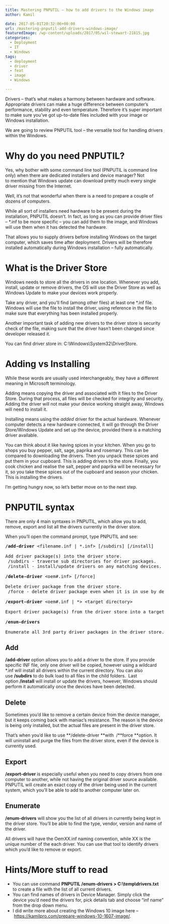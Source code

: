 ```yaml
---
title: Mastering PNPUTIL – how to add drivers to the Windows image
author: Kamil

date: 2017-05-01T20:32:06+00:00
url: /mastering-pnputil-add-drivers-windows-image/
featuredImage: /wp-content/uploads/2017/05/wil-stewart-21815.jpg
categories:
  - Deployment
  - IT
  - Windows
tags:
  - deployment
  - driver
  - feat
  - image
  - Windows

---
```

Drivers &#8211; that&#8217;s what makes a harmony between hardware and software. Appropriate&nbsp;drivers can make a huge difference between computer&#8217;s performance, stability and even temperature. Therefore it&#8217;s super important to make sure you&#8217;ve got up-to-date files included with your image or Windows installation.

We are going to review PNPUTIL tool &#8211; the versatile tool for handling drivers within the Windows.

# Why do you need PNPUTIL?

Yes, why bother with some command line tool (PNPUTIL is command line only) when there are dedicated installers and device manager? Not to&nbsp;mention that Windows update can download pretty much every single driver missing from the Internet.

Well, it&#8217;s not that wonderful when there is a need to prepare a couple of dozens of computers.

While all sort of installers need hardware to be present during the installation, PNPUTIL doesn&#8217;t. In fact, as long as you can provide driver files &#8211; *.inf&nbsp;to be more specific &#8211; you can add them to the image, and Windows will use them when it has detected the hardware.

That allows you to supply drivers before installing Windows on the target computer, which saves time after deployment. Drivers will be therefore installed automatically during Windows installation &#8211; fully automatically.

# What is the Driver Store

Windows needs to store all the drivers in one location. Whenever you add, install, update or remove drivers, the OS will use the Driver Store as well as Windows Update to make your devices work properly.

Take any driver, and you&#8217;ll find (among other files) at least one *.inf file. Windows will use the file to install the driver, using reference in the file to make sure that everything has been installed properly.

Another important task of adding new drivers to the driver store is security check of the file, making sure that the driver hasn&#8217;t been changed since developer released it.

You can find driver store in:&nbsp;C:\Windows\System32\DriverStore.

# Adding vs Installing

While these words are usually used interchangeably, they have a different meaning in Microsoft terminology.

Adding means copying the driver and associated with it files to the Driver Store. During that process, all files will be checked for integrity and security. Adding the driver will not make your device working straight away, Windows will need to install it.

Installing means using the&nbsp;_added_ driver for the actual hardware. Whenever computer detects a new hardware connected, it will go through the Driver Store/Windows Update and set up the device, provided there is a matching driver available.

You can think about it like having spices in your kitchen. When you go to shops you buy pepper, salt, sage, paprika&nbsp;and rosemary. This can be compared to downloading the drivers. Then you unpack these spices and put them in your cupboard. This is adding drivers to the store. Finally, you cook chicken and realise the salt, pepper and paprika will be necessary for it, so you take these spices out of the cupboard and season your chicken. This is installing the drivers.

I&#8217;m getting hungry now, so let&#8217;s better move on to the next step.

# PNPUTIL syntax

There are only 4 main syntaxes in PNPUTIL, which allow you to add, remove, export and list all the drivers currently in the driver store.

When you&#8217;ll open the command prompt, type PNPUTIL and see:

<pre><strong>/add-driver</strong> &lt;filename.inf | *.inf&gt; [/subdirs] [/install]

Add driver package(s) into the driver store.
 /subdirs - traverse sub directories for driver packages.
 /install - install/update drivers on any matching devices.

<strong>/delete-driver</strong> &lt;oem#.inf&gt; [/force]

Delete driver package from the driver store.
 /force - delete driver package even when it is in use by devices.

<strong>/export-driver</strong> &lt;oem#.inf | *&gt; &lt;target directory&gt;

Export driver package(s) from the driver store into a target directory.

<strong>/enum-drivers</strong>

Enumerate all 3rd party driver packages in the driver store.</pre>

## Add

**/add-driver**&nbsp;option allows you to add a driver to the store. If you provide specific INF file, only one driver will be copied, however using a wildcard *.inf will install all drivers within the current directory. You can also use&nbsp;**/subdirs** to do bulk load to all files in the child folders. &nbsp;Last option&nbsp;**/install** will install or update the drivers, however, Windows should perform it automatically once the devices have been detected.

## Delete

Sometimes you&#8217;d like to remove a certain device from the device manager, but it keeps coming back with maniac&#8217;s resistance. The reason is the device is being only installed, but the actual files are present in the driver store.

That&#8217;s when you&#8217;d like to use **/delete-driver&nbsp;**with&nbsp;&nbsp;/**force&nbsp;**option. It will uninstall and purge the files from the driver store, even if the device is currently used.

## Export

**/export-driver** is especially useful when you need to copy drivers from one computer to another, while not having the original driver source available. PNPUTIL will create an exact copy of the driver being used in the current system, which you&#8217;ll be able to add to another computer later on.

## Enumerate

**/enum-drivers** will show you the list of all drivers in currently being kept in the driver store. You&#8217;ll be able to find the type, vendor, version and name of the driver.

All drivers will have the OemXX.inf naming convention, while XX is the unique number of the each driver. You can use that tool to identify drivers which you&#8217;d like to remove or export.

# Hints/More stuff to read

  * You can use command **PNPUTIL /enum-drivers > C:\temp\drivers.txt** to create a file with the list of all current drivers.
  * You can find names of drivers in Device Manager. Simply click the device you&#8217;d need the drivers for, pick details tab and choose &#8220;inf name&#8221; from the drop down menu.
  * I did write more about creating the Windows 10 image here &#8211;&nbsp;<a href="https://kamilpro.com/prepare-windows-10-1607-image/" target="_blank" rel="noopener noreferrer">https://kamilpro.com/prepare-windows-10-1607-image/</a>.
